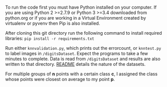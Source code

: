 To run the code first you must have Python installed on your computer. If you are using Python 2 >=2.7.9 or Python 3 >=3.4 downloaded from python.org or if you are working in a Virtual Environment created by virtualenv or pyvenv then Pip is also installed.

After cloning this git directory run the following command to install required libraries: `pip install -r requirements.txt`

Run either `knnvalidation.py`, which prints out the errorcount, or `knntest.py` to label images in `/digitsDataset`.
Expect the programs to take a few minutes to complete. Data is read from `/digitsDataset` and results are also written
to that directory. [README](digitsDataset/dataset.txt) details the nature of the datasets.

For multiple groups of __n__ points with a certain class __c__, I assigned the class whose points were closest on average
to my point __p__.
